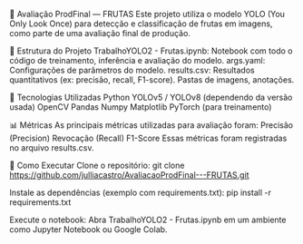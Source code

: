 🥭 Avaliação ProdFinal — FRUTAS
Este projeto utiliza o modelo YOLO (You Only Look Once) para detecção e classificação de frutas em imagens, como parte de uma avaliação final de produção.

📂 Estrutura do Projeto
TrabalhoYOLO2 - Frutas.ipynb: Notebook com todo o código de treinamento, inferência e avaliação do modelo.
args.yaml: Configurações de parâmetros do modelo.
results.csv: Resultados quantitativos (ex: precisão, recall, F1-score).
Pastas de imagens, anotações.

🚀 Tecnologias Utilizadas
Python
YOLOv5 / YOLOv8 (dependendo da versão usada)
OpenCV
Pandas
Numpy
Matplotlib
PyTorch (para treinamento)

📊 Métricas
As principais métricas utilizadas para avaliação foram:
Precisão (Precision)
Revocação (Recall)
F1-Score
Essas métricas foram registradas no arquivo results.csv.

🔧 Como Executar
Clone o repositório:
git clone https://github.com/julliacastro/AvaliacaoProdFinal---FRUTAS.git

Instale as dependências (exemplo com requirements.txt):
pip install -r requirements.txt

Execute o notebook:
Abra TrabalhoYOLO2 - Frutas.ipynb em um ambiente como Jupyter Notebook ou Google Colab.
